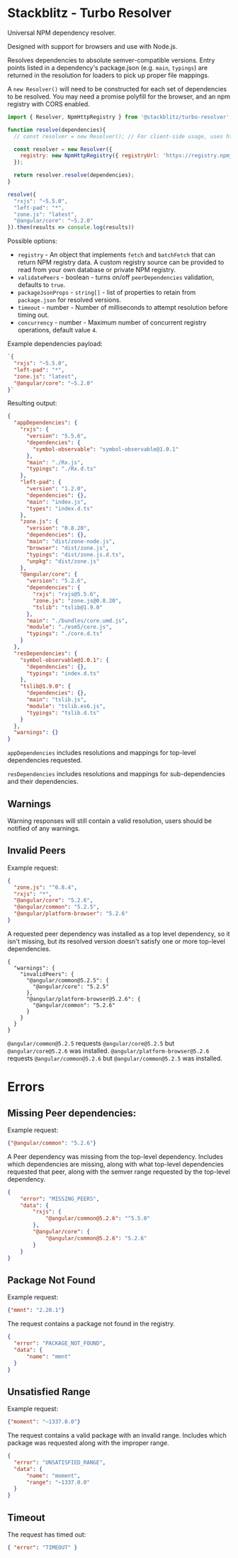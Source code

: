 # Stackblitz - Turbo Resolver

Universal NPM dependency resolver.

Designed with support for browsers and use with Node.js.

Resolves dependencies to absolute semver-compatible versions. Entry points
listed in a dependency's package.json (e.g. `main`, `typings`) are returned in
the resolution for loaders to pick up proper file mappings.

A `new Resolver()` will need to be constructed for each set of dependencies
to be resolved. You may need a promise polyfill for the browser, and an npm
registry with CORS enabled.

```javascript
import { Resolver, NpmHttpRegistry } from '@stackblitz/turbo-resolver';

function resolve(dependencies){
  // const resolver = new Resolver(); // For client-side usage, uses https://registry.npmjs.org which doesn't have CORS enabled

  const resolver = new Resolver({
    registry: new NpmHttpRegistry({ registryUrl: 'https://registry.npmjs.cf/' })
  });

  return resolver.resolve(dependencies);
}

resolve({
  "rxjs": "~5.5.0",
  "left-pad": "*",
  "zone.js": "latest",
  "@angular/core": "~5.2.0"
}).then(results => console.log(results))
```

Possible options:
- `registry` - An object that implements `fetch` and `batchFetch` that can
return NPM registry data. A custom registry source can be provided to read from
your own database or private NPM registry.
- `validatePeers` - boolean - turns on/off `peerDependencies` validation,
defaults to `true`.
- `packageJsonProps` - `string[]` - list of properties to retain from
`package.json` for resolved versions.
- `timeout` - number - Number of milliseconds to attempt resolution before
timing out.
- `concurrency` - number - Maximum number of concurrent registry operations,
default value `4`.


Example dependencies payload:
```json
`{
  "rxjs": "~5.5.0",
  "left-pad": "*",
  "zone.js": "latest",
  "@angular/core": "~5.2.0"
}`
```

Resulting output:
```json
{
  "appDependencies": {
    "rxjs": {
      "version": "5.5.6",
      "dependencies": {
        "symbol-observable": "symbol-observable@1.0.1"
      },
      "main": "./Rx.js",
      "typings": "./Rx.d.ts"
    },
    "left-pad": {
      "version": "1.2.0",
      "dependencies": {},
      "main": "index.js",
      "types": "index.d.ts"
    },
    "zone.js": {
      "version": "0.8.20",
      "dependencies": {},
      "main": "dist/zone-node.js",
      "browser": "dist/zone.js",
      "typings": "dist/zone.js.d.ts",
      "unpkg": "dist/zone.js"
    },
    "@angular/core": {
      "version": "5.2.6",
      "dependencies": {
        "rxjs": "rxjs@5.5.6",
        "zone.js": "zone.js@0.8.20",
        "tslib": "tslib@1.9.0"
      },
      "main": "./bundles/core.umd.js",
      "module": "./esm5/core.js",
      "typings": "./core.d.ts"
    }
  },
  "resDependencies": {
    "symbol-observable@1.0.1": {
      "dependencies": {},
      "typings": "index.d.ts"
    },
    "tslib@1.9.0": {
      "dependencies": {},
      "main": "tslib.js",
      "module": "tslib.es6.js",
      "typings": "tslib.d.ts"
    }
  },
  "warnings": {}
}
```


`appDependencies` includes resolutions and mappings for top-level dependencies requested.

`resDependencies` includes resolutions and mappings for sub-dependencies and their dependencies.

## Warnings

Warning responses will still contain a valid resolution, users should be
notified of any warnings.

## Invalid Peers

Example request:

```json
{
  "zone.js": "^0.8.4",
  "rxjs": "*",
  "@angular/core": "5.2.6",
  "@angular/common": "5.2.5",
  "@angular/platform-browser": "5.2.6"
}
```

A requested peer dependency was installed as a top level dependency, so it
isn't missing, but its resolved version doesn't satisfy one or more top-level
dependencies.

```
{
  "warnings": {
    "invalidPeers": {
      "@angular/common@5.2.5": {
        "@angular/core": "5.2.5"
      },
      "@angular/platform-browser@5.2.6": {
        "@angular/common": "5.2.6"
      }
    }
  }
}
```

`@angular/common@5.2.5` requests `@angular/core@5.2.5` but `@angular/core@5.2.6` was installed.
`@angular/platform-browser@5.2.6` requests `@angular/common@5.2.6` but `@angular/common@5.2.5` was installed.

# Errors

## Missing Peer dependencies:

Example request:

```json
{"@angular/common": "5.2.6"}
```

A Peer dependency was missing from the top-level dependency. Includes which
dependencies are missing, along with what top-level dependencies requested that
peer, along with the semver range requested by the top-level dependency.

```json
{
    "error": "MISSING_PEERS",
    "data": {
        "rxjs": {
            "@angular/common@5.2.6": "^5.5.0"
        },
        "@angular/core": {
            "@angular/common@5.2.6": "5.2.6"
        }
    }
}
```

## Package Not Found

Example request:

```json
{"mmnt": "2.20.1"}
```

The request contains a package not found in the registry.

```json
{
  "error": "PACKAGE_NOT_FOUND",
  "data": {
      "name": "mmnt"
  }
}
```

## Unsatisfied Range

Example request:

```json
{"moment": "~1337.0.0"}
```

The request contains a valid package with an invalid range. Includes
which package was requested along with the improper range.

```json
{
  "error": "UNSATISFIED_RANGE",
  "data": {
      "name": "moment",
      "range": "~1337.0.0"
  }
}
```

## Timeout

The request has timed out:
```json
{ "error": "TIMEOUT" }
```

